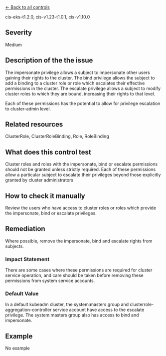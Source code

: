 [← Back to all controls](index.md)


cis-eks-t1.2.0, cis-v1.23-t1.0.1, cis-v1.10.0

## Severity

Medium

## Description of the the issue

The impersonate privilege allows a subject to impersonate other users gaining their rights to the cluster. The bind privilege allows the subject to add a binding to a cluster role or role which escalates their effective permissions in the cluster. The escalate privilege allows a subject to modify cluster roles to which they are bound, increasing their rights to that level.

 Each of these permissions has the potential to allow for privilege escalation to cluster-admin level.

## Related resources

ClusterRole, ClusterRoleBinding, Role, RoleBinding

## What does this control test

Cluster roles and roles with the impersonate, bind or escalate permissions should not be granted unless strictly required. Each of these permissions allow a particular subject to escalate their privileges beyond those explicitly granted by cluster administrators

## How to check it manually

Review the users who have access to cluster roles or roles which provide the impersonate, bind or escalate privileges.

## Remediation

Where possible, remove the impersonate, bind and escalate rights from subjects.

### Impact Statement

There are some cases where these permissions are required for cluster service operation, and care should be taken before removing these permissions from system service accounts.

### Default Value

In a default kubeadm cluster, the system:masters group and clusterrole-aggregation-controller service account have access to the escalate privilege. The system:masters group also has access to bind and impersonate.

## Example

No example
